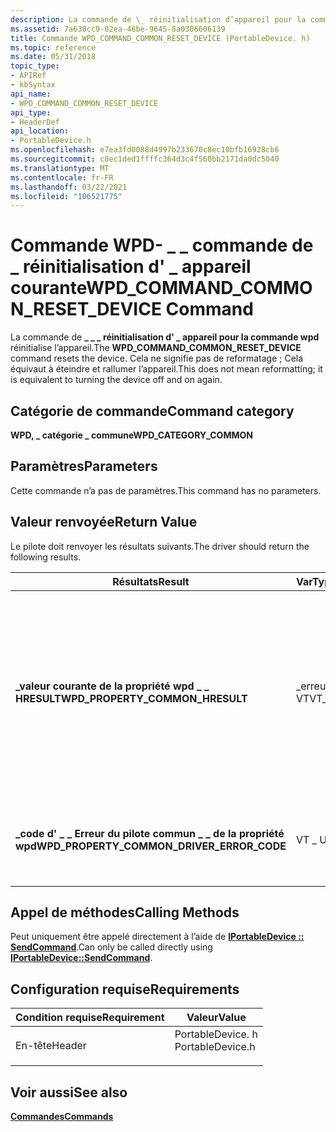 ```yaml
---
description: La commande de \_ réinitialisation d’appareil pour la commande wpd réinitialise \_ \_ \_ l’appareil. Cela ne signifie pas de reformatage ; Cela équivaut à éteindre et rallumer l’appareil.
ms.assetid: 7a630cc9-02ea-46be-9645-8a0306606139
title: Commande WPD_COMMAND_COMMON_RESET_DEVICE (PortableDevice. h)
ms.topic: reference
ms.date: 05/31/2018
topic_type:
- APIRef
- kbSyntax
api_name:
- WPD_COMMAND_COMMON_RESET_DEVICE
api_type:
- HeaderDef
api_location:
- PortableDevice.h
ms.openlocfilehash: e7ea3fd0088d4997b233670c8ec10bfb16928cb6
ms.sourcegitcommit: c8ec1ded1ffffc364d3c4f560bb2171da0dc5040
ms.translationtype: MT
ms.contentlocale: fr-FR
ms.lasthandoff: 03/22/2021
ms.locfileid: "106521775"
---
```

# <a name="wpd_command_common_reset_device-command"></a><span data-ttu-id="c890d-104">Commande WPD- \_ \_ commande de \_ réinitialisation d' \_ appareil courante</span><span class="sxs-lookup"><span data-stu-id="c890d-104">WPD\_COMMAND\_COMMON\_RESET\_DEVICE Command</span></span>

<span data-ttu-id="c890d-105">La commande de **\_ \_ \_ réinitialisation d' \_ appareil pour la commande wpd** réinitialise l’appareil.</span><span class="sxs-lookup"><span data-stu-id="c890d-105">The **WPD\_COMMAND\_COMMON\_RESET\_DEVICE** command resets the device.</span></span> <span data-ttu-id="c890d-106">Cela ne signifie pas de reformatage ; Cela équivaut à éteindre et rallumer l’appareil.</span><span class="sxs-lookup"><span data-stu-id="c890d-106">This does not mean reformatting; it is equivalent to turning the device off and on again.</span></span>

## <a name="command-category"></a><span data-ttu-id="c890d-107">Catégorie de commande</span><span class="sxs-lookup"><span data-stu-id="c890d-107">Command category</span></span>

<span data-ttu-id="c890d-108">**WPD, \_ catégorie \_ commune**</span><span class="sxs-lookup"><span data-stu-id="c890d-108">**WPD\_CATEGORY\_COMMON**</span></span>

## <a name="parameters"></a><span data-ttu-id="c890d-109">Paramètres</span><span class="sxs-lookup"><span data-stu-id="c890d-109">Parameters</span></span>

<span data-ttu-id="c890d-110">Cette commande n’a pas de paramètres.</span><span class="sxs-lookup"><span data-stu-id="c890d-110">This command has no parameters.</span></span>

## <a name="return-value"></a><span data-ttu-id="c890d-111">Valeur renvoyée</span><span class="sxs-lookup"><span data-stu-id="c890d-111">Return Value</span></span>

<span data-ttu-id="c890d-112">Le pilote doit renvoyer les résultats suivants.</span><span class="sxs-lookup"><span data-stu-id="c890d-112">The driver should return the following results.</span></span>



| <span data-ttu-id="c890d-113">Résultats</span><span class="sxs-lookup"><span data-stu-id="c890d-113">Result</span></span>                                         | <span data-ttu-id="c890d-114">VarType</span><span class="sxs-lookup"><span data-stu-id="c890d-114">VarType</span></span>   | <span data-ttu-id="c890d-115">Description</span><span class="sxs-lookup"><span data-stu-id="c890d-115">Description</span></span>                                                                                                                                                                                                                                                                                                                                                                            |
|------------------------------------------------|-----------|----------------------------------------------------------------------------------------------------------------------------------------------------------------------------------------------------------------------------------------------------------------------------------------------------------------------------------------------------------------------------------------|
| <span data-ttu-id="c890d-116">**\_valeur courante de la propriété wpd \_ \_ HRESULT**</span><span class="sxs-lookup"><span data-stu-id="c890d-116">**WPD\_PROPERTY\_COMMON\_HRESULT**</span></span>             | <span data-ttu-id="c890d-117">\_erreur VT</span><span class="sxs-lookup"><span data-stu-id="c890d-117">VT\_ERROR</span></span> | <span data-ttu-id="c890d-118">Obligatoire.</span><span class="sxs-lookup"><span data-stu-id="c890d-118">Required.</span></span> <span data-ttu-id="c890d-119">**HRESULT** qui indique la réussite ou l’échec de l’exécution de la commande.</span><span class="sxs-lookup"><span data-stu-id="c890d-119">An **HRESULT** that indicates success or failure to carry out the command.</span></span> <span data-ttu-id="c890d-120">Si l’appelant effectue une demande non valide, le pilote doit retourner **HRESULT \_ à partir de \_ Win32 (erreur \_ non \_ prise en charge)** et n’est pas obligé de retourner d’autres valeurs de résultat.</span><span class="sxs-lookup"><span data-stu-id="c890d-120">If the caller is making an invalid request, the driver should return **HRESULT\_FROM\_WIN32(ERROR\_NOT\_SUPPORTED)** and is not required to return any other result values.</span></span> <span data-ttu-id="c890d-121">Les codes d’erreur incluent les codes d’erreur des [appareils mobiles Windows](error-constants.md) ou tout autre code d’erreur approprié.</span><span class="sxs-lookup"><span data-stu-id="c890d-121">Error codes include [Windows Portable Devices error codes](error-constants.md) or any other appropriate error codes.</span></span> |
| <span data-ttu-id="c890d-122">**\_code d' \_ \_ Erreur du pilote commun \_ \_ de la propriété wpd**</span><span class="sxs-lookup"><span data-stu-id="c890d-122">**WPD\_PROPERTY\_COMMON\_DRIVER\_ERROR\_CODE**</span></span> | <span data-ttu-id="c890d-123">VT \_ UI4</span><span class="sxs-lookup"><span data-stu-id="c890d-123">VT\_UI4</span></span>   | <span data-ttu-id="c890d-124">Optionnel.</span><span class="sxs-lookup"><span data-stu-id="c890d-124">Optional.</span></span> <span data-ttu-id="c890d-125">Code d’erreur spécifique au pilote.</span><span class="sxs-lookup"><span data-stu-id="c890d-125">A driver-specific error code.</span></span> <span data-ttu-id="c890d-126">Cela est généralement utilisé uniquement pour le test des pilotes, ou si le pilote, le périphérique et le client sont tous conçus ensemble.</span><span class="sxs-lookup"><span data-stu-id="c890d-126">This is typically only used for driver testing, or if the driver, device, and client are all designed together.</span></span>                                                                                                                                                                                                                                |



 

## <a name="calling-methods"></a><span data-ttu-id="c890d-127">Appel de méthodes</span><span class="sxs-lookup"><span data-stu-id="c890d-127">Calling Methods</span></span>

<span data-ttu-id="c890d-128">Peut uniquement être appelé directement à l’aide de [**IPortableDevice :: SendCommand**](/windows/desktop/api/PortableDeviceApi/nf-portabledeviceapi-iportabledevice-sendcommand).</span><span class="sxs-lookup"><span data-stu-id="c890d-128">Can only be called directly using [**IPortableDevice::SendCommand**](/windows/desktop/api/PortableDeviceApi/nf-portabledeviceapi-iportabledevice-sendcommand).</span></span>

## <a name="requirements"></a><span data-ttu-id="c890d-129">Configuration requise</span><span class="sxs-lookup"><span data-stu-id="c890d-129">Requirements</span></span>



| <span data-ttu-id="c890d-130">Condition requise</span><span class="sxs-lookup"><span data-stu-id="c890d-130">Requirement</span></span> | <span data-ttu-id="c890d-131">Valeur</span><span class="sxs-lookup"><span data-stu-id="c890d-131">Value</span></span> |
|-------------------|---------------------------------------------------------------------------------------------|
| <span data-ttu-id="c890d-132">En-tête</span><span class="sxs-lookup"><span data-stu-id="c890d-132">Header</span></span><br/> | <dl> <span data-ttu-id="c890d-133"><dt>PortableDevice. h</dt></span><span class="sxs-lookup"><span data-stu-id="c890d-133"><dt>PortableDevice.h</dt></span></span> </dl> |



## <a name="see-also"></a><span data-ttu-id="c890d-134">Voir aussi</span><span class="sxs-lookup"><span data-stu-id="c890d-134">See also</span></span>

<dl> <dt>

[<span data-ttu-id="c890d-135">**Commandes**</span><span class="sxs-lookup"><span data-stu-id="c890d-135">**Commands**</span></span>](commands.md)
</dt> </dl>

 

 





